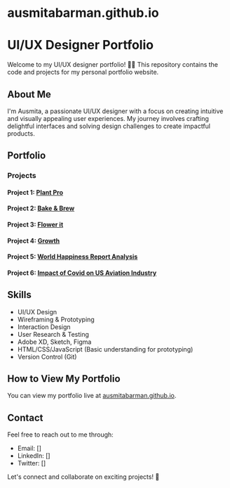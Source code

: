 # ausmitabarman.github.io
# UI/UX Designer Portfolio

Welcome to my UI/UX designer portfolio! 🎨✨ This repository contains the code and projects for my personal portfolio website.

## About Me

I'm Ausmita, a passionate UI/UX designer with a focus on creating intuitive and visually appealing user experiences. 
My journey involves crafting delightful interfaces and solving design challenges to create impactful products.

## Portfolio

### Projects

#### Project 1: [Plant Pro](https://ausmitabarman.github.io/plantpro.html)

#### Project 2: [Bake & Brew](https://ausmitabarman.github.io/bake_n_brew.html)

#### Project 3: [Flower it](https://ausmitabarman.github.io/flowerit.html)

#### Project 4: [Growth](https://ausmitabarman.github.io/growth.html)

#### Project 5: [World Happiness Report Analysis](https://ausmitabarman.github.io/happiness.html)

#### Project 6: [Impact of Covid on US Aviation Industry](https://ausmitabarman.github.io/covid.html)




## Skills

- UI/UX Design
- Wireframing & Prototyping
- Interaction Design
- User Research & Testing
- Adobe XD, Sketch, Figma
- HTML/CSS/JavaScript (Basic understanding for prototyping)
- Version Control (Git)

## How to View My Portfolio

You can view my portfolio live at [ausmitabarman.github.io](https://ausmitabarman.github.io).

## Contact

Feel free to reach out to me through:
- Email: []
- LinkedIn: []
- Twitter: []

Let's connect and collaborate on exciting projects! 🚀
